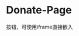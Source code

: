 # Donate-Page

按钮，可使用iframe直接嵌入

<!--**bitcoin按钮样式GitHub地址：**[donate-page](https://github.com/Kaiyuan/donate-page)


### License

Released under the MIT license.
